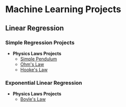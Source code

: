 # Machine Learning Projects

## Linear Regression

### Simple Regression Projects

- **Physics Laws Projects**
  - [Simple Pendulum](#)
  - [Ohm's Law](#)
  - [Hooke's Law](#)

### Exponential Linear Regression

- **Physics Laws Projects**
  - [Boyle's Law](#)

